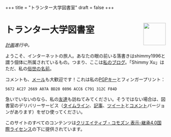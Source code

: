 +++
title = "トランター大学図書室"
draft = false
+++

<div class="h-card">
<img style="float:right;width:5em;" class="u-photo" alt="" src="/logo.svg">
<h1>トランター大学図書室</h1>

_[計画](/ja/now/)進行中。_

ようこそ、インターネットの旅人。あなたの眼の前いる落書きは<span class="p-nick">shimmy1996</span>と謂う個体に所属されているもの。つまり、ここは<a class="u-url u-uid" rel="me" href="https://www.shimmy1996.com/">私のブログ</a>。「<span class="p-name">Shimmy Xu</span>」はただ、私の<a href="http://stallman.org/biographies.html#humorous%20bio">俗世の名前</a>。

コメントも、<a rel="me" class="u-email" href="mailto:shimmy.xu%40shimmy1996.com">メール</a>も大歓迎です！これは私の<a class="u-key" rel="pgpkey authn" href="/gpg.txt">PGPキー</a>とフィンガープリント：

```text
5672 AC27 2669 A07A BD28 0896 ACC6 C791 312C F84D
```

急いでいないのなら、私の[友達](/ja/friends/)も訪ねてみてください。そうではない場合は、図書室のデリバリーサービス（[タイムライン](https://www.shimmy1996.com/ja/index.xml)、[記事](https://www.shimmy1996.com/ja/posts/index.xml)、[ツイート](https://www.shimmy1996.com/ja/hoots/index.xml)と[コメント](https://www.shimmy1996.com/ja/comments.xml)バージョンがあります）をぜひ使ってください。

このサイトのすべてのコンテンツは[クリエイティブ・コモズン 表示-継承4.0国際ライセンス](https://creativecommons.org/licenses/by-sa/4.0/deed.ja)の下に提供されています。

</div>
